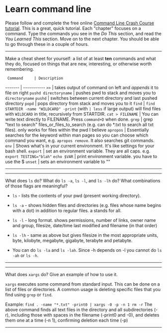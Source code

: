 # Learn command line

Please follow and complete the free online [Command Line Crash Course
tutorial](http://cli.learncodethehardway.org/book/). This is a great,
quick tutorial. Each "chapter" focuses on a command. Type the commands
you see in the _Do This_ section, and read the _You Learned This_
section. Move on to the next chapter. You should be able to go through
these in a couple of hours.


---

Make a cheat sheet for yourself: a list of at least **ten** commands and what they do, focused on things that are new, interesting, or otherwise worth remembering.

     Command     | Description
------- | -----------
`>>` | takes output of command on left and *appends* it to file on right
`pushd directoryname` | pushes pwd to stack and moves you to `directoryname`
`pushd` | switches between current directory and last pushed directory
`popd` | pops directory from stack and moves you to it
`find` | `find STARTDIR -name "WILDCARD" -print` (with `| less` if large output) will find files with `WILDCARD` in title, recursively from STARTDIR.
`cat > FILENAME` | You can write text directly to FILENAME. Press `command+D` when done.
`grep` | grep "text to search" files_or_files_to_search (e.g. can do *.txt to search all txt files). only works for files within the pwd I believe
`apropos` | Essentially searches for the keyword within man pages so you can choose which command you want, e.g. `apropos remove`. It also searches git commands.
`env` | Shows what's in your current environment. It's like settings for your bash shell.
`export` | set an environment variable. They are all caps. e.g. `export TESTING="blah"`
`echo $VAR` | print environment variable. you have to use the $
`unset` | sets an environment variable to ""

---


---

What does `ls` do? What do `ls -a`, `ls -l`, and `ls -lh` do? What combinations of those flags are meaningful?

* `ls` - lists the contents of your pwd (present working directory).
* `ls -a` - shows hidden files and directories (e.g. files whose name begins with a dot) in addition to regular files. a stands for all.
* `ls -l` - long format. shows permissions, number of links, owner name and group, filesize, date/time last modified and filename (in that order)
* `ls -lh` - same as above but gives filesize in the most appropriate units, byte, kilobyte, megabyte, gigabyte, terabyte and petabyte.

* You can do `ls -la` and `ls -lah`. Since -h depends on -l you cannot do `ls -ah` or `ls -h`.

---


---

What does `xargs` do? Give an example of how to use it.

`xargs` executes some command from standard input. This can be done on a list of files or directories. A common usage is deleting specific files that you find using `grep` or `find`.

Example: `find . -name "*.txt" -print0 | xargs -0 -p -n 1 rm -r`
The above command finds all text files in the directory and all subdirectories (-r), including those with spaces in the filename (-print0 and -0), and deletes them one at a time (-n 1), confirming deletion each time (-p)

---

